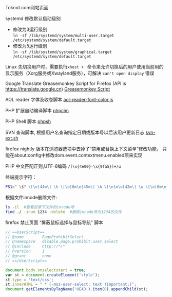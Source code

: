 Toknot.com网站页面

systemd 修改默认启动级别  
 * 修改为3运行级别  
  `ln -sf /lib/systemd/system/multi-user.target /etc/systemd/system/default.target` 
 * 修改为5运行级别  
  `ln -sf /lib/systemd/system/graphical.target /etc/systemd/system/default.target`

Linux 先切换用户时，需要执行`xhost + ` 命令来允许切换后的用户使用当前用的显示服务（Xorg服务或Xwayland服务），可解决 `can't open display` 错误 

Google Translate Greasemonkey Script for Firefox (API is https://translate.google.cn)
[Greasemonkey Script](https://github.com/chopins/chopins.github.com/blob/master/download/google_translate_for_firefox.js)

AOL reader 字体及收卷脚本
[aol-reader-font-color.js](https://github.com/chopins/chopins.github.com/blob/master/aol-reader-font-color.js)

PHP 扩展自动编译脚本
[phpcim](https://github.com/chopins/chopins.github.com/blob/master/phpicm)

PHP Shell 脚本
[phpsh](https://github.com/chopins/chopins.github.com/blob/master/phpsh)

SVN 查询脚本, 根据用户名查询指定日期或版本号以后该用户更新日志
[svn-ext.sh](https://github.com/chopins/chopins.github.com/blob/master/svn-ext.sh)

firefox nightly 版本在浏览器选项中去掉了“禁用或替换上下文菜单”修改功能，
只能在about:config中修改dom.event.contextmenu.enabled项来实现

PHP 中文匹配正则,UTF-8编码 `/[\x{4e00}-\x{9fa5}]+/u`

终端提示字符：
```bash
PS1=" \$? \[\e[44m\] \h \[\e[0m\e[45m\] \A \[\e[m\e[42m\] \u \[\e[0m\e[46m\] \w \[\e[0m\] \$ "
```

根据文件innode删除文件:
```bash
ls -il  #查看目录下文件的innode号
find ./ -inum 1234 -delete  #删除innode号为1234的文件
```


firefox 禁止页面 “屏蔽鼠标选择与鼠标导航” 脚本
```javascript
// ==UserScript==
// @name        PageProhibitSelect
// @namespace   disable.page.prohibit.user.select
// @include     http://*/*
// @version     1
// @grant       none
// ==/UserScript==

document.body.onselectstart = true;
var st = document.createElement('style');
st.type = 'text/css';
st.innerHTML = " * {-moz-user-select: text !important;}";
document.getElementsByTagName('HEAD').item(0).appendChild(st);
```
